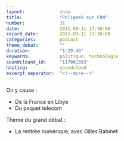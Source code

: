 ```yaml
---
layout:             show
title:              "Poligeek sur CNN"
number:             31
date:               2011-09-11 17:30:00
record_date:        2011-09-11 17:30:00
categories:         podcast
theme_debat:        ""
duration:           "1:29:40"
keywords:           politique, technologie
soundclound_id:     "117081383"
hosting:            soundcloud
excerpt_separator:  "<!--more-->"
---
```



On y cause :

- De la France en Libye
- Du paquet telecom

Thème du grand débat :

- La rentrée numérique, avec Gilles Babinet

